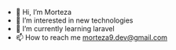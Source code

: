 - 👋 Hi, I’m Morteza
- 👀 I’m interested in new technologies
- 🌱 I’m currently learning laravel
- 📫 How to reach me morteza9.dev@gmail.com

<!---
mortezaDev9/mortezaDev9 is a ✨ special ✨ repository because its `README.md` (this file) appears on your GitHub profile.
You can click the Preview link to take a look at your changes.
--->
